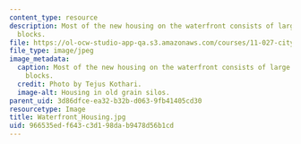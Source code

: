```yaml
---
content_type: resource
description: Most of the new housing on the waterfront consists of large development
  blocks.
file: https://ol-ocw-studio-app-qa.s3.amazonaws.com/courses/11-027-city-to-city-comparing-researching-and-writing-about-cities-spring-2006/966535edf643c3d198dab9478d56b1cd_Waterfront_Housing.jpg
file_type: image/jpeg
image_metadata:
  caption: Most of the new housing on the waterfront consists of large development
    blocks.
  credit: Photo by Tejus Kothari.
  image-alt: Housing in old grain silos.
parent_uid: 3d86dfce-ea32-b32b-d063-9fb41405cd30
resourcetype: Image
title: Waterfront_Housing.jpg
uid: 966535ed-f643-c3d1-98da-b9478d56b1cd
---
```

